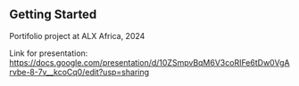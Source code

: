 ## Getting Started

Portifolio project at ALX Africa, 2024 

Link for presentation: https://docs.google.com/presentation/d/10ZSmpvBqM6V3coRIFe6tDw0VgArvbe-8-7v__kcoCq0/edit?usp=sharing